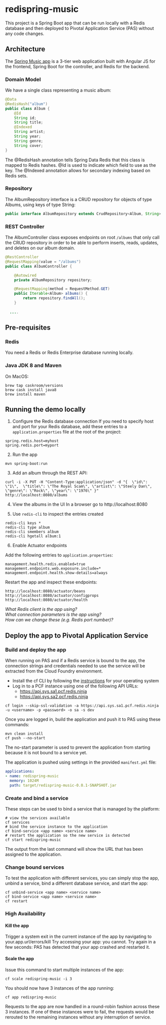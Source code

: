 # redispring-music
This project is a Spring Boot app that can be run locally with a Redis database and then deployed to Pivotal Application Service (PAS) without any code changes.

## Architecture
The [Spring Music app](https://github.com/jruaux/spring-music.git) is a 3-tier web application built with Angular JS for the frontend, Spring Boot for the controller, and Redis for the backend.

### Domain Model
We have a single class representing a music album:
```java
@Data
@RedisHash("album")
public class Album {
	@Id
	String id;
	String title;
	@Indexed
	String artist;
	String year;
	String genre;
	String cover;
}
```
The @RedisHash annotation tells Spring Data Redis that this class is mapped to Redis hashes. @Id is used to indicate which field to use as the key. The @Indexed annotation allows for secondary indexing based on Redis sets.

### Repository
The AlbumRepository interface is a CRUD repository for objects of type Albums, using keys of type String:
```java
public interface AlbumRepository extends CrudRepository<Album, String> { }
```

### REST Controller
The AlbumController class exposes endpoints on root `/albums` that only call the CRUD repository in order to be able to perform inserts, reads, updates, and deletes on our album domain.
```java
@RestController
@RequestMapping(value = "/albums")
public class AlbumController {

	@Autowired
	private AlbumRepository repository;

	@RequestMapping(method = RequestMethod.GET)
	public Iterable<Album> albums() {
		return repository.findAll();
	}
  
  ....
```

## Pre-requisites

### Redis

You need a Redis or Redis Enterprise database running locally.

### Java JDK 8 and Maven

On MacOS:
```shell
brew tap caskroom/versions
brew cask install java8
brew install maven
```

## Running the demo locally

1. Configure the Redis database connection
If you need to specify host and port for your Redis database, add these entries to a `application.properties` file at the root of the project:
```
spring.redis.host=myhost
spring.redis.port=myport
```

2. Run the app
```
mvn spring-boot:run 
```

3. Add an album through the REST API:
```
curl -i -X PUT -H "Content-Type:application/json" -d "{  \"id\": \"1\",  \"title\": \"The Royal Scam\", \"artist\": \"Steely Dan\", \"genre\": \"Rock\", \"year\": \"1976\" }" http://localhost:8080/albums
```

4. View the albums in the UI
In a browser go to  http://localhost:8080

5. Use `redis-cli` to inspect the entries created
```
redis-cli keys *
redis-cli type album
redis-cli smembers album
redis-cli hgetall album:1
```

6. Enable Actuator endpoints

Add the following entries to `application.properties`:
```
management.health.redis.enabled=true
management.endpoints.web.exposure.include=*
management.endpoint.health.show-details=always
```
Restart the app and inspect these endpoints:
```
http://localhost:8080/actuator/beans
http://localhost:8080/actuator/configprops
http://localhost:8080/actuator/health
```
*What Redis client is the app using?*  
*What connection parameters is the app using?*  
*How can we change these (e.g. Redis port number)?*


## Deploy the app to Pivotal Application Service

### Build and deploy the app

When running on PAS and if a Redis service is bound to the app, the connection strings and credentials needed to use the service will be extracted from the Cloud Foundry environment.

* Install the cf CLI by following the [instructions](https://docs.run.pivotal.io/cf-cli/install-go-cli.html) for your operating system
* Log in to a PCF instance using one of the following API URLs:
  * https://api.sys.sa1.pcf.redis.ninja
  * https://api.sys.sa2.pcf.redis.ninja
```
cf login --skip-ssl-validation -a https://api.sys.sa1.pcf.redis.ninja -u <username> -p <password> -o sa -s dev
```
  
Once you are logged in, build the application and push it to PAS using these commands:
```
mvn clean install
cf push --no-start
```
The no-start parameter is used to prevent the application from starting because it is not bound to a service yet.

The application is pushed using settings in the provided `manifest.yml` file:
```yaml
applications:
- name: redispring-music
  memory: 1024M
  path: target/redispring-music-0.0.1-SNAPSHOT.jar
```

### Create and bind a service

These steps can be used to bind a service that is managed by the platform: 

```shell
# view the services available
cf services
# bind the service instance to the application
cf bind-service <app name> <service name>
# restart the application so the new service is detected
cf start redispring-music
```

The output from the last command will show the URL that has been assigned to the application.

### Change bound services

To test the application with different services, you can simply stop the app, unbind a service, bind a different database service, and start the app:

```shell
cf unbind-service <app name> <service name>
cf bind-service <app name> <service name>
cf restart
```

### High Availability

#### Kill the app

Trigger a system exit in the current instance of the app by navigating to your.app.url/errors/kill
Try accessing your app: you cannot. Try again in a few seconds: PAS has detected that your app crashed and restarted it.

#### Scale the app

Issue this command to start multiple instances of the app:
```shell
cf scale redispring-music -i 3
```

You should now have 3 instances of the app running:
```shell
cf app redispring-music
```
Requests to the app are now handled in a round-robin fashion across these 3 instances. If one of these instances were to fail, the requests would be rerouted to the remaining instances without any interruption of service.
